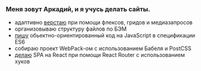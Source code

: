 ### Меня зовут Аркадий, и я учусь делать сайты.
- адаптивно [верстаю](https://github.com/konjvpaljto/russian-travel) при помощи флексов, гридов и медиазапросов
- организовываю структуру файлов по БЭМ
- [пишу](https://github.com/konjvpaljto/mesto) обьектно-ориентированный код на JavaScript в спецификации ES6
- собираю проект WebPack-ом с использованием Бабеля и PostCSS
- [делаю](https://github.com/konjvpaljto/react-mesto-auth) SPA на React при помощи React Router с использованием хуков

<!--
**konjvpaljto/konjvpaljto** is a ✨ _special_ ✨ repository because its `README.md` (this file) appears on your GitHub profile.

Here are some ideas to get you started:

- 🔭 I’m currently working on ...
- 🌱 I’m currently learning ...
- 👯 I’m looking to collaborate on ...
- 🤔 I’m looking for help with ...
- 💬 Ask me about ...
- 📫 How to reach me: ...
- 😄 Pronouns: ...
- ⚡ Fun fact: ...
-->
